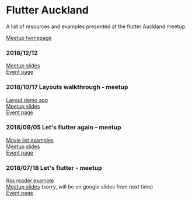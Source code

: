 # Flutter Auckland
A list of resources and examples presented at the flutter Auckland meetup.  

[Meetup homepage](https://www.meetup.com/Flutter-Auckland/)  

### 2018/12/12  
[Meetup slides](https://docs.google.com/presentation/d/1p_7PGEyULFaZ-9iGg2ovFbtuDq4sIir1fBc3KWtsFFY/edit?usp=sharing)  
[Event page](https://www.meetup.com/Flutter-Auckland/events/256789894/)  

### 2018/10/17 Layouts walkthrough - meetup
[Layout demo app](https://github.com/bizz84/layout-demo-flutter)  
[Meetup slides](https://docs.google.com/presentation/d/1GmNSKIBmCXXfCYGAoFwJatchNfHnS64R1ve8dg9QT98/)  
[Event page](https://www.meetup.com/Flutter-Auckland/events/254950323/)  

### 2018/09/05 Let's flutter again - meetup
[Movie list examples](https://github.com/nonameden/lets_flutter_2)  
[Meetup slides](https://docs.google.com/presentation/d/1e1sfX1L-Q2hRGyITx4mGnBsNZ3chmzz6J-a7NO_sY48/)  
[Event page](https://www.meetup.com/Flutter-Auckland/events/253182415/)  

### 2018/07/18 Let's flutter - meetup
[Rss reader example](https://github.com/nonameden/sample_rss_reader)  
[Meetup slides](https://github.com/timefrancesco/flutter-auckland-meetup/blob/master/20180718LetsFlutter.key)  (sorry, will be on google slides from next time)  
[Event page](https://www.meetup.com/Flutter-Auckland/events/gmwzvpyxkbxb/)


